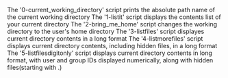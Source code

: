 The '0-current_working_directory' script prints the absolute path name of the current working directory
The '1-listit' script displays the contents list of your current directory
The '2-bring_me_home' script changes the working directory to the user's home directory
The '3-listfiles' script displayes current directory contents in a long format
The '4-listmorefiles' script displays current directory contents, including hidden files, in a long format
The '5-listfilesdigitonly' script displays current directory contents in long format, with user and group IDs displayed numerically, along with hidden files(starting with .)

